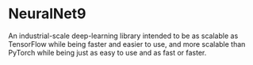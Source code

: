 # NeuralNet9
 An industrial-scale deep-learning library intended to be as scalable as TensorFlow while being faster and easier to use, and more scalable than PyTorch while being just as easy to use and as fast or faster.
